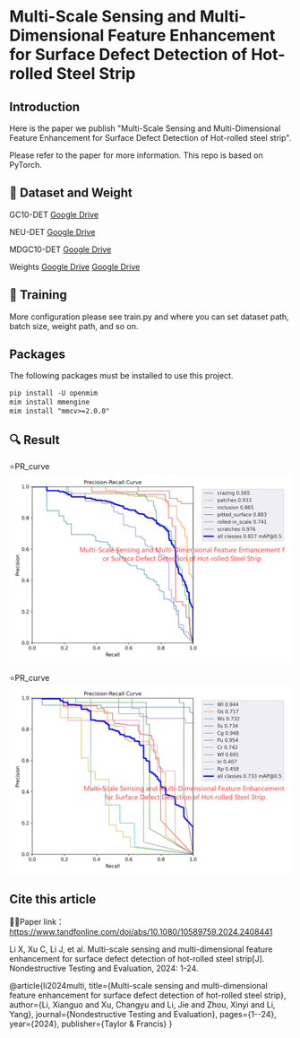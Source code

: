 # Multi-Scale Sensing and Multi-Dimensional Feature Enhancement for Surface Defect Detection of Hot-rolled Steel Strip
## Introduction
Here is the paper we publish "Multi-Scale Sensing and Multi-Dimensional Feature Enhancement for Surface Defect Detection of Hot-rolled steel strip". 

Please refer to the paper for more information. This repo is based on PyTorch.

## :open_file_folder: Dataset and Weight
GC10-DET [Google Drive](https://drive.google.com/drive/folders/1il-h-ijcIpq4LUIcwOvegy7BqeBCabf9?usp=drive_link)

NEU-DET  [Google Drive](https://drive.google.com/drive/folders/1A0UFpEhH_Wa98OvncSeX5IXnuCNOyF-J?usp=drive_link)

MDGC10-DET [Google Drive](https://drive.google.com/drive/folders/15kABnLhL2p_5LY73B34omKnDQKgAHQfl?usp=drive_link)

Weights [Google Drive](https://drive.google.com/file/d/1Ki4GqtnGQqE67DvWUY3p7YJWSBZOgB8S/view?usp=drive_link)  [Google Drive](https://drive.google.com/file/d/1U2L_YcLlSmxIxvMBf6K-7ZnV1zxmyZeg/view?usp=drive_link)

## 🚀 Training
More configuration please see train.py and where you can set dataset path, batch size, weight path, and so on.

##  Packages
The following packages must be installed to use this project.
```
pip install -U openmim
mim install mmengine
mim install "mmcv>=2.0.0"
```

## 🔍 Result

⭐PR_curve
<img src="assets/pr1.png">

⭐PR_curve
<img src="assets/pr2.png">

## Cite this article

🔗🔗Paper link：https://www.tandfonline.com/doi/abs/10.1080/10589759.2024.2408441

Li X, Xu C, Li J, et al. Multi-scale sensing and multi-dimensional feature enhancement for surface defect detection of hot-rolled steel strip[J]. Nondestructive Testing and Evaluation, 2024: 1-24.

@article{li2024multi,
  title={Multi-scale sensing and multi-dimensional feature enhancement for surface defect detection of hot-rolled steel strip},
  author={Li, Xianguo and Xu, Changyu and Li, Jie and Zhou, Xinyi and Li, Yang},
  journal={Nondestructive Testing and Evaluation},
  pages={1--24},
  year={2024},
  publisher={Taylor \& Francis}
}
